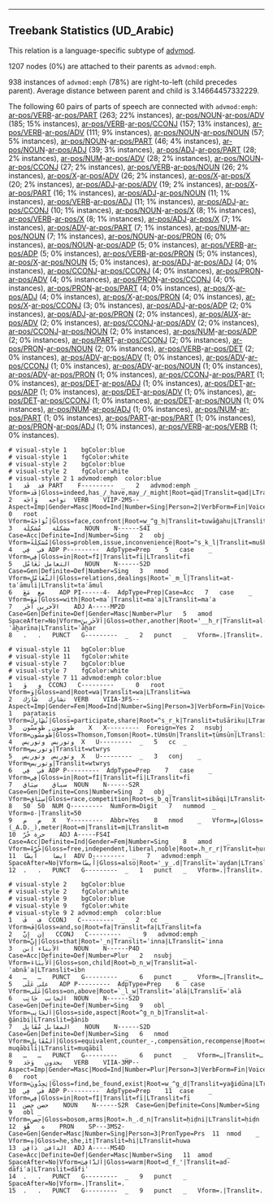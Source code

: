 

--------------------------------------------------------------------------------

## Treebank Statistics (UD_Arabic)

This relation is a language-specific subtype of [advmod]().

1207 nodes (0%) are attached to their parents as `advmod:emph`.

938 instances of `advmod:emph` (78%) are right-to-left (child precedes parent).
Average distance between parent and child is 3.14664457332229.

The following 60 pairs of parts of speech are connected with `advmod:emph`: [ar-pos/VERB]()-[ar-pos/PART]() (263; 22% instances), [ar-pos/NOUN]()-[ar-pos/ADV]() (185; 15% instances), [ar-pos/VERB]()-[ar-pos/CCONJ]() (157; 13% instances), [ar-pos/VERB]()-[ar-pos/ADV]() (111; 9% instances), [ar-pos/NOUN]()-[ar-pos/NOUN]() (57; 5% instances), [ar-pos/NOUN]()-[ar-pos/PART]() (46; 4% instances), [ar-pos/NOUN]()-[ar-pos/ADJ]() (39; 3% instances), [ar-pos/ADJ]()-[ar-pos/PART]() (28; 2% instances), [ar-pos/NUM]()-[ar-pos/ADV]() (28; 2% instances), [ar-pos/NOUN]()-[ar-pos/CCONJ]() (27; 2% instances), [ar-pos/VERB]()-[ar-pos/NOUN]() (26; 2% instances), [ar-pos/X]()-[ar-pos/ADV]() (26; 2% instances), [ar-pos/X]()-[ar-pos/X]() (20; 2% instances), [ar-pos/ADJ]()-[ar-pos/ADV]() (19; 2% instances), [ar-pos/X]()-[ar-pos/PART]() (16; 1% instances), [ar-pos/ADJ]()-[ar-pos/NOUN]() (11; 1% instances), [ar-pos/VERB]()-[ar-pos/ADJ]() (11; 1% instances), [ar-pos/ADJ]()-[ar-pos/CCONJ]() (10; 1% instances), [ar-pos/NOUN]()-[ar-pos/X]() (8; 1% instances), [ar-pos/VERB]()-[ar-pos/X]() (8; 1% instances), [ar-pos/ADJ]()-[ar-pos/X]() (7; 1% instances), [ar-pos/ADV]()-[ar-pos/PART]() (7; 1% instances), [ar-pos/NUM]()-[ar-pos/NOUN]() (7; 1% instances), [ar-pos/NOUN]()-[ar-pos/PRON]() (6; 0% instances), [ar-pos/NOUN]()-[ar-pos/ADP]() (5; 0% instances), [ar-pos/VERB]()-[ar-pos/ADP]() (5; 0% instances), [ar-pos/VERB]()-[ar-pos/PRON]() (5; 0% instances), [ar-pos/X]()-[ar-pos/NOUN]() (5; 0% instances), [ar-pos/ADJ]()-[ar-pos/ADJ]() (4; 0% instances), [ar-pos/CCONJ]()-[ar-pos/CCONJ]() (4; 0% instances), [ar-pos/PRON]()-[ar-pos/ADV]() (4; 0% instances), [ar-pos/PRON]()-[ar-pos/CCONJ]() (4; 0% instances), [ar-pos/PRON]()-[ar-pos/PART]() (4; 0% instances), [ar-pos/X]()-[ar-pos/ADJ]() (4; 0% instances), [ar-pos/X]()-[ar-pos/PRON]() (4; 0% instances), [ar-pos/X]()-[ar-pos/CCONJ]() (3; 0% instances), [ar-pos/ADJ]()-[ar-pos/ADP]() (2; 0% instances), [ar-pos/ADJ]()-[ar-pos/PRON]() (2; 0% instances), [ar-pos/AUX]()-[ar-pos/ADV]() (2; 0% instances), [ar-pos/CCONJ]()-[ar-pos/ADV]() (2; 0% instances), [ar-pos/CCONJ]()-[ar-pos/NOUN]() (2; 0% instances), [ar-pos/NUM]()-[ar-pos/ADP]() (2; 0% instances), [ar-pos/PART]()-[ar-pos/CCONJ]() (2; 0% instances), [ar-pos/PRON]()-[ar-pos/NOUN]() (2; 0% instances), [ar-pos/VERB]()-[ar-pos/DET]() (2; 0% instances), [ar-pos/ADV]()-[ar-pos/ADV]() (1; 0% instances), [ar-pos/ADV]()-[ar-pos/CCONJ]() (1; 0% instances), [ar-pos/ADV]()-[ar-pos/NOUN]() (1; 0% instances), [ar-pos/ADV]()-[ar-pos/PRON]() (1; 0% instances), [ar-pos/CCONJ]()-[ar-pos/PART]() (1; 0% instances), [ar-pos/DET]()-[ar-pos/ADJ]() (1; 0% instances), [ar-pos/DET]()-[ar-pos/ADP]() (1; 0% instances), [ar-pos/DET]()-[ar-pos/ADV]() (1; 0% instances), [ar-pos/DET]()-[ar-pos/CCONJ]() (1; 0% instances), [ar-pos/DET]()-[ar-pos/NOUN]() (1; 0% instances), [ar-pos/NUM]()-[ar-pos/ADJ]() (1; 0% instances), [ar-pos/NUM]()-[ar-pos/PART]() (1; 0% instances), [ar-pos/PART]()-[ar-pos/PART]() (1; 0% instances), [ar-pos/PRON]()-[ar-pos/ADJ]() (1; 0% instances), [ar-pos/VERB]()-[ar-pos/VERB]() (1; 0% instances).


~~~ conllu
# visual-style 1	bgColor:blue
# visual-style 1	fgColor:white
# visual-style 2	bgColor:blue
# visual-style 2	fgColor:white
# visual-style 2 1 advmod:emph	color:blue
1	قد	قَد	PART	F---------	_	2	advmod:emph	_	Vform=قَد|Gloss=indeed,has_/_have,may_/_might|Root=qad|Translit=qad|LTranslit=qad
2	تواجه	وَاجَه	VERB	VIIP-2MS--	Aspect=Imp|Gender=Masc|Mood=Ind|Number=Sing|Person=2|VerbForm=Fin|Voice=Pass	0	root	_	Vform=تُوَاجَهُ|Gloss=face,confront|Root=w_^g_h|Translit=tuwāǧahu|LTranslit=wāǧah
3	مشكلة	مُشكِلَة	NOUN	N------S4I	Case=Acc|Definite=Ind|Number=Sing	2	obj	_	Vform=مُشكِلَةً|Gloss=problem,issue,inconvenience|Root=^s_k_l|Translit=muškilatan|LTranslit=muškilat
4	في	فِي	ADP	P---------	AdpType=Prep	5	case	_	Vform=فِي|Gloss=in|Root=fI|Translit=fī|LTranslit=fī
5	التعامل	تَعَامُل	NOUN	N------S2D	Case=Gen|Definite=Def|Number=Sing	3	nmod	_	Vform=اَلتَّعَامُلِ|Gloss=relations,dealings|Root=`_m_l|Translit=at-taʿāmuli|LTranslit=taʿāmul
6	مع	مَعَ	ADP	PI------4-	AdpType=Prep|Case=Acc	7	case	_	Vform=مَعَ|Gloss=with|Root=ma`|Translit=maʿa|LTranslit=maʿa
7	الآخرين	آخَر	ADJ	A-----MP2D	Case=Gen|Definite=Def|Gender=Masc|Number=Plur	5	amod	_	SpaceAfter=No|Vform=اَلآخَرِينَ|Gloss=other,another|Root='__h_r|Translit=al-ʾāḫarīna|LTranslit=ʾāḫar
8	.	.	PUNCT	G---------	_	2	punct	_	Vform=.|Translit=.

~~~


~~~ conllu
# visual-style 11	bgColor:blue
# visual-style 11	fgColor:white
# visual-style 7	bgColor:blue
# visual-style 7	fgColor:white
# visual-style 7 11 advmod:emph	color:blue
1	و	وَ	CCONJ	C---------	_	0	root	_	Vform=وَ|Gloss=and|Root=wa|Translit=wa|LTranslit=wa
2	تشارك	شَارَك	VERB	VIIA-3FS--	Aspect=Imp|Gender=Fem|Mood=Ind|Number=Sing|Person=3|VerbForm=Fin|Voice=Act	1	parataxis	_	Vform=تُشَارِكُ|Gloss=participate,share|Root=^s_r_k|Translit=tušāriku|LTranslit=šārak
3	طومسون	طُومسُون	X	X---------	Foreign=Yes	2	nsubj	_	Vform=طُومسُون|Gloss=Thomson,Tomson|Root=.tUmsUn|Translit=ṭūmsūn|LTranslit=ṭūmsūn
4	وتوريس	وتوريس	X	U---------	_	5	cc	_	Vform=وتوريس|Translit=wtwrys
5	وتوريس	وتوريس	X	U---------	_	3	conj	_	Vform=وتوريس|Translit=wtwrys
6	في	فِي	ADP	P---------	AdpType=Prep	7	case	_	Vform=فِي|Gloss=in|Root=fI|Translit=fī|LTranslit=fī
7	سباق	سِبَاق	NOUN	N------S2R	Case=Gen|Definite=Cons|Number=Sing	2	obj	_	Vform=سِبَاقِ|Gloss=race,competition|Root=s_b_q|Translit=sibāqi|LTranslit=sibāq
8	50	50	NUM	Q---------	NumForm=Digit	7	nummod	_	Vform=٥٠|Translit=50
9	م	م	X	Y---------	Abbr=Yes	8	nmod	_	Vform=م|Gloss=(_A.D._),meter|Root=m|Translit=m|LTranslit=m
10	حرة	حُرّ	ADJ	A-----FS4I	Case=Acc|Definite=Ind|Gender=Fem|Number=Sing	8	amod	_	Vform=حُرَّةً|Gloss=free,independent,liberal,noble|Root=.h_r_r|Translit=ḥurratan|LTranslit=ḥurr
11	ايضا	أَيضًا	ADV	D---------	_	7	advmod:emph	_	SpaceAfter=No|Vform=أَيضًا|Gloss=also|Root='_y_.d|Translit=ʾayḍan|LTranslit=ʾayḍan
12	.	.	PUNCT	G---------	_	1	punct	_	Vform=.|Translit=.

~~~


~~~ conllu
# visual-style 2	bgColor:blue
# visual-style 2	fgColor:white
# visual-style 9	bgColor:blue
# visual-style 9	fgColor:white
# visual-style 9 2 advmod:emph	color:blue
1	ف	فَ	CCONJ	C---------	_	2	cc	_	Vform=فَ|Gloss=and,so|Root=fa|Translit=fa|LTranslit=fa
2	إن	إِنَّ	CCONJ	C---------	_	9	advmod:emph	_	Vform=إِنَّ|Gloss=that|Root='_n|Translit=ʾinna|LTranslit=ʾinna
3	الأبناء	اِبن	NOUN	N------P4D	Case=Acc|Definite=Def|Number=Plur	2	nsubj	_	Vform=اَلأَبنَاءَ|Gloss=son,child|Root=b_n_w|Translit=al-ʾabnāʾa|LTranslit=ibn
4	ـ	ـ	PUNCT	G---------	_	6	punct	_	Vform=ـ|Translit=ـ
5	على	عَلَى	ADP	P---------	AdpType=Prep	6	case	_	Vform=عَلَى|Gloss=on,above|Root=`_l_w|Translit=ʿalā|LTranslit=ʿalā
6	الجانب	جَانِب	NOUN	N------S2D	Case=Gen|Definite=Def|Number=Sing	9	obl	_	Vform=اَلجَانِبِ|Gloss=side,aspect|Root=^g_n_b|Translit=al-ǧānibi|LTranslit=ǧānib
7	المقابل	مُقَابِل	NOUN	N------S2D	Case=Gen|Definite=Def|Number=Sing	6	nmod	_	Vform=اَلمُقَابِلِ|Gloss=equivalent,counter_-,compensation,recompense|Root=q_b_l|Translit=al-muqābili|LTranslit=muqābil
8	ـ	ـ	PUNCT	G---------	_	6	punct	_	Vform=ـ|Translit=ـ
9	يجدون	وَجَد	VERB	VIIA-3MP--	Aspect=Imp|Gender=Masc|Mood=Ind|Number=Plur|Person=3|VerbForm=Fin|Voice=Act	0	root	_	Vform=يَجِدُونَ|Gloss=find,be_found,exist|Root=w_^g_d|Translit=yaǧidūna|LTranslit=waǧad
10	في	فِي	ADP	P---------	AdpType=Prep	11	case	_	Vform=فِي|Gloss=in|Root=fI|Translit=fī|LTranslit=fī
11	حضن	حِضن	NOUN	N------S2R	Case=Gen|Definite=Cons|Number=Sing	9	obl	_	Vform=حِضنِ|Gloss=bosom,arms|Root=.h_.d_n|Translit=ḥiḍni|LTranslit=ḥiḍn
12	ه	هُوَ	PRON	SP---3MS2-	Case=Gen|Gender=Masc|Number=Sing|Person=3|PronType=Prs	11	nmod	_	Vform=هِ|Gloss=he,she,it|Translit=hi|LTranslit=huwa
13	الدافئ	دَافِئ	ADJ	A-----MS4D	Case=Acc|Definite=Def|Gender=Masc|Number=Sing	11	amod	_	SpaceAfter=No|Vform=اَلدَّافِئَ|Gloss=warm|Root=d_f_'|Translit=ad-dāfiʾa|LTranslit=dāfiʾ
14	.	.	PUNCT	G---------	_	9	punct	_	SpaceAfter=No|Vform=.|Translit=.
15	.	.	PUNCT	G---------	_	9	punct	_	Vform=.|Translit=.

~~~


